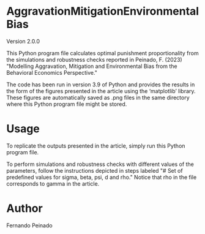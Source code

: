 # AggravationMitigationEnvironmentalBias
Version 2.0.0

This Python program file calculates optimal punishment proportionality from the simulations and robustness checks reported in Peinado, F. (2023) "Modelling Aggravation, Mitigation and Environmental Bias from the Behavioral Economics Perspective."

The code has been run in version 3.9 of Python and provides the results in the form of the figures presented in the article using the ‘matplotlib’ library. These figures are automatically saved as .png files in the same directory where this Python program file might be stored.

# Usage
To replicate the outputs presented in the article, simply run this Python program file.

To perform simulations and robustness checks with different values of the parameters, follow the instructions depicted in steps labeled "# Set of predefined values for sigma, beta, psi, d and rho." Notice that rho in the file corresponds to gamma in the article.

# Author
Fernando Peinado
